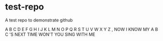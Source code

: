 # test-repo
A test repo to demonstrate github

A
B
C
D
E
F
G
H
I
J
K
L
M
N
O
P
Q
R
S
T
U
V
W
X
Y
Z
,
NOW
I
KNOW
MY
A
B
C
'S
NEXT
TIME
WON'T
YOU
SING
WITH
ME
